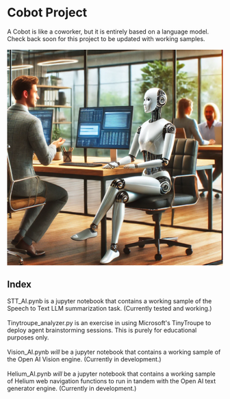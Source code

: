 # Cobot Project
A Cobot is like a coworker, but it is entirely based on a language model. Check back soon for this project to be updated with working samples.
\
\
![SCreenshot of a Cobot](/media/Cobot.webp)

## Index

STT_AI.pynb is a jupyter notebook that contains a working sample of the Speech to Text LLM summarization task. (Currently tested and working.)\
\
Tinytroupe_analyzer.py is an exercise in using Microsoft's TinyTroupe to deploy agent brainstorming sessions. This is purely for educational purposes only.\
\
Vision_AI.pynb *will* be a jupyter notebook that contains a working sample of the Open AI Vision engine. (Currently in development.)\
\
Helium_AI.pynb *will* be a jupyter notebook that contains a working sample of Helium web navigation functions to run in tandem with the Open AI text generator engine.
(Currently in development.)


